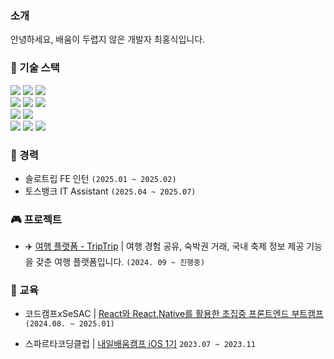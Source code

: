 ### 소개
안녕하세요, 배움이 두렵지 않은 개발자 최홍식입니다.

### 📌 기술 스택
<div>
  <img src="https://img.shields.io/badge/HTML5-F05138?style=flat-square&logo=html5&logoColor=white"/>
  <img src="https://img.shields.io/badge/CSS3-1572B6?style=flat-square&logo=css3&logoColor=white"/>
  <img src="https://img.shields.io/badge/TailwindCSS-06B6D4?style=flat-square&logo=tailwindcss3&logoColor=white"/>
  <div>
  <img src="https://img.shields.io/badge/Javascript-F7DF1E?style=flat-square&logo=javascript&logoColor=white"/>
  <img src="https://img.shields.io/badge/Typescript-3178C6?style=flat-square&logo=typescript&logoColor=white"/>
  <img src="https://img.shields.io/badge/Swift-F05138?style=flat-square&logo=swift&logoColor=white"/>
</div>
<div>
  <img src="https://img.shields.io/badge/React-61DAFB?style=flat-square&logo=react&logoColor=white"/>
  <img src="https://img.shields.io/badge/Next.js-000000?style=flat-square&logo=nextdotjs&logoColor=white"/>

</div>
<div>
  <img src="https://img.shields.io/badge/GraphQL-E10098?style=flat-square&logo=graphql&logoColor=white"/>
  <img src="https://img.shields.io/badge/Apollo Graphql-311C87?style=flat-square&logo=apollographql&logoColor=white"/>
  <img src="https://img.shields.io/badge/Git-F05032?style=flat-square&logo=git&logoColor=white"/>  
</div>
</div>

### 💼 경력 
- 솔로트립 FE 인턴 ```(2025.01 ~ 2025.02)``` 
- 토스뱅크 IT Assistant ```(2025.04 ~ 2025.07)```

### 🎮 프로젝트
- ✈️ [여행 플랫폼 - TripTrip](https://trip-trip-five.vercel.app/) | 여행 경험 공유, 숙박권 거래, 국내 축제 정보 제공 기능을 갖춘 여행 플랫폼입니다. ```(2024. 09 ~ 진행중)```


### 📖 교육
- 코드캠프xSeSAC | <a href="https://sesac.seoul.kr/course/active/detail.do?courseActiveSeq=1749&srchCategoryTypeCd=&courseMasterSeq=433&currentMenuId=900002015">React와 React.Native를 활용한 초집중 프론트엔드 부트캠프<a/> ```(2024.08. ~ 2025.01)```
   
- 스파르타코딩클럽 | <a href="https://nbcamp.spartacodingclub.kr/ios-master?utm_source=google&utm_medium=sa&utm_campaign=nbc&utm_content=app_ios&utm_term=ios%EB%B6%80%ED%8A%B8%EC%BA%A0%ED%94%84&gad_source=1&gclid=Cj0KCQiAq-u9BhCjARIsANLj-s38tAJ0KFDjDR9Cy7MSwoD3U954sP2dpEkLBJi787reAVO2Y82amqoaApUbEALw_wcB">내일배움캠프 iOS 1기<a/> ```2023.07 ~ 2023.11```

